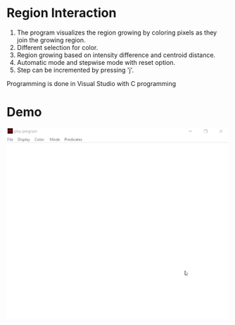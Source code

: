 # Region Interaction

1. The program visualizes the region growing by coloring pixels as they join the growing region.
2. Different selection for color.
3. Region growing based on intensity difference and centroid distance.
4. Automatic mode and stepwise mode with reset option.
5. Step can be incremented by pressing 'j'.

Programming is done in Visual Studio with C programming

# Demo
![](https://github.com/Praj390/ECE6310_Computer_Vision/blob/master/GUI%20based%20interactive%20region%20growing/reg_grow.gif)
